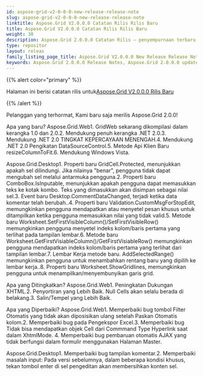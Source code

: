 ```yaml
---
id: aspose-grid-v2-0-0-0-new-release-release-note
slug: aspose-grid-v2-0-0-0-new-release-release-note
linktitle: Aspose.Grid V2.0.0.0 Catatan Rilis Rilis Baru
title: Aspose.Grid V2.0.0.0 Catatan Rilis Rilis Baru
weight: 30
description: Aspose.Grid 2.0.0.0 Catatan Rilis – penyempurnaan terbaru, fitur baru, dan perbaikan
type: repositor
layout: releas
family_listing_page_title: Aspose.Grid V2.0.0.0 New Release Release Note
keywords: Aspose.Grid 2.0.0.0 Release Notes, Aspose.Grid 2.0.0.0 updates and fixe
---
```

{{% alert color="primary" %}} 

 Halaman ini berisi catatan rilis untuk[Aspose.Grid V2.0.0.0 Rilis Baru](https://releases.aspose.com/cells/net/new-releases/aspose.grid-v2.0.0.0-new-release/)

{{% /alert %}} 

 Pelanggan yang terhormat, Kami baru saja merilis Aspose.Grid 2.0.0!

 Apa yang baru?
 Aspose.Grid.Web1. GridWeb sekarang dikompilasi dalam kerangka 1.0 dan 2.0.2. Mendukung penuh kerangka .NET 2.0.3. Mendukung .NET 2.0 TINGKAT KEPERCAYAAN MENENGAH.4. Mendukung .NET 2.0 Pengikatan DataSourceControl.5. Metode Api Klien Baru resizeColumnToFit.6. Mendukung Windows Vista.

Aspose.Grid.Desktop1. Properti baru GridCell.Protected, menunjukkan apakah sel dilindungi. Jika nilainya "benar", pengguna tidak dapat mengubah sel melalui antarmuka pengguna.2. Properti baru ComboBox.IsInputable, menunjukkan apakah pengguna dapat memasukkan teks ke kotak kombo. Teks yang dimasukkan akan disimpan sebagai nilai sel.3. Event baru Desktop.CommentDataChanged, terjadi ketika data komentar telah berubah..4. Properti baru Validation.CustomMsgForStopEdit, memungkinkan pengguna mendapatkan atau menyetel pesan khusus untuk ditampilkan ketika pengguna memasukkan nilai yang tidak valid.5. Metode baru Worksheet.SetFirstVisibleColumn()/SetFirstVisibleRow() memungkinkan pengguna menyetel indeks kolom/baris pertama yang terlihat pada tampilan lembar.6. Metode baru Worksheet.GetFirstVisiableColumn()/GetFirstVisiableRow() memungkinkan pengguna mendapatkan indeks kolom/baris pertama yang terlihat dari tampilan lembar.7. Lembar Kerja metode baru. AddSelectedRange() memungkinkan pengguna untuk menambahkan rentang baru yang dipilih ke lembar kerja..8. Properti baru Worksheet.ShowGridlines, memungkinkan pengguna untuk menampilkan/menyembunyikan garis grid.

 Apa yang Ditingkatkan?
Aspose.Grid.Web1. Peningkatan Dukungan XHTML.2. Penyortiran yang Lebih Baik. Null Cells akan selalu berada di belakang.3. Salin/Tempel yang Lebih Baik.

 Apa yang Diperbaiki?
 Aspose.Grid.Web1. Memperbaiki bug tombol Filter Otomatis yang tidak akan diposisikan ulang setelah Paskan Otomatis kolom.2. Memperbaiki bug pada Pengekspor Excel.3. Memperbaiki bug Tidak bisa mendapatkan objek Cell dari Commmand Type Hyperlink saat dalam XhtmlMode. 4. Memperbaiki bug pembaruan otomatis AJAX yang tidak berfungsi dalam formulir menggunakan Halaman Master.

Aspose.Grid.Desktop1. Memperbaiki bug tampilan komentar.2. Memperbaiki masalah input: Pada versi sebelumnya, dalam beberapa kondisi khusus, tekan tombol enter di sel pengeditan akan membersihkan konten sel.
